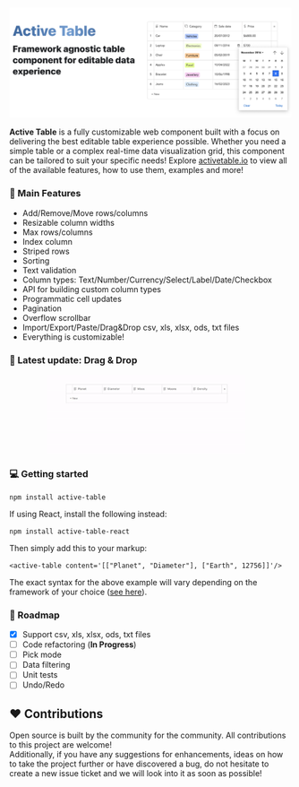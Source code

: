 <br />

![alt text](./assets/readme/title.png)

<b>Active Table</b> is a fully customizable web component built with a focus on delivering the best editable table experience possible. Whether you need a simple table or a complex real-time data visualization grid, this component can be tailored to suit your specific needs! Explore [activetable.io](https://activetable.io/) to view all of the available features, how to use them, examples and more!

### :rocket: Main Features

- Add/Remove/Move rows/columns
- Resizable column widths
- Max rows/columns
- Index column
- Striped rows
- Sorting
- Text validation
- Column types: Text/Number/Currency/Select/Label/Date/Checkbox
- API for building custom column types
- Programmatic cell updates
- Pagination
- Overflow scrollbar
- Import/Export/Paste/Drag&Drop csv, xls, xlsx, ods, txt files
- Everything is customizable!

### :tada: Latest update: Drag & Drop

<p align="center"> 
    <img style="margin-left: -15px" width="70%" src="./assets/readme/drag-and-drop.gif" alt="Logo">
</p>

### :computer: Getting started

```
npm install active-table
```

If using React, install the following instead:

```
npm install active-table-react
```

Then simply add this to your markup:

```
<active-table content='[["Planet", "Diameter"], ["Earth", 12756]]'/>
```

The exact syntax for the above example will vary depending on the framework of your choice ([see here](https://activetable.io/examples/frameworks)).

### :dart: Roadmap

- [x] Support csv, xls, xlsx, ods, txt files
- [ ] Code refactoring (<b>In Progress</b>)
- [ ] Pick mode
- [ ] Data filtering
- [ ] Unit tests
- [ ] Undo/Redo

## :heart: Contributions

Open source is built by the community for the community. All contributions to this project are welcome!
<br> Additionally, if you have any suggestions for enhancements, ideas on how to take the project further or have discovered a bug, do not hesitate to create a new issue ticket and we will look into it as soon as possible!

